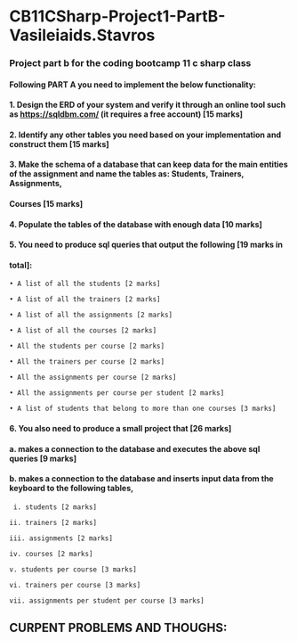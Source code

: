 # CB11CSharp-Project1-PartB-Vasileiaids.Stavros
### Project part b for the coding bootcamp 11 c sharp class

#### Following PART A you need to implement the below functionality:
#### 1. Design the ERD of your system and verify it through an online tool such as https://sqldbm.com/ (it requires a free account) [15 marks]
#### 2. Identify any other tables you need based on your implementation and construct them [15 marks]
#### 3. Make the schema of a database that can keep data for the main entities of the assignment and name the tables as: Students, Trainers, Assignments,
#### Courses [15 marks]
#### 4. Populate the tables of the database with enough data [10 marks]
#### 5. You need to produce sql queries that output the following [19 marks in
#### total]:
    • A list of all the students [2 marks]

    • A list of all the trainers [2 marks]

    • A list of all the assignments [2 marks]

    • A list of all the courses [2 marks]

    • All the students per course [2 marks]

    • All the trainers per course [2 marks]

    • All the assignments per course [2 marks]

    • All the assignments per course per student [2 marks]

    • A list of students that belong to more than one courses [3 marks]

#### 6. You also need to produce a small project that [26 marks]
#### a. makes a connection to the database and executes the above sql queries [9 marks]
#### b. makes a connection to the database and inserts input data from the keyboard to the following tables,

     i. students [2 marks]

    ii. trainers [2 marks]

    iii. assignments [2 marks]

    iv. courses [2 marks]

    v. students per course [3 marks]

    vi. trainers per course [3 marks]

    vii. assignments per student per course [3 marks]


## CURΡENT PROBLEMS AND THOUGHS: 
